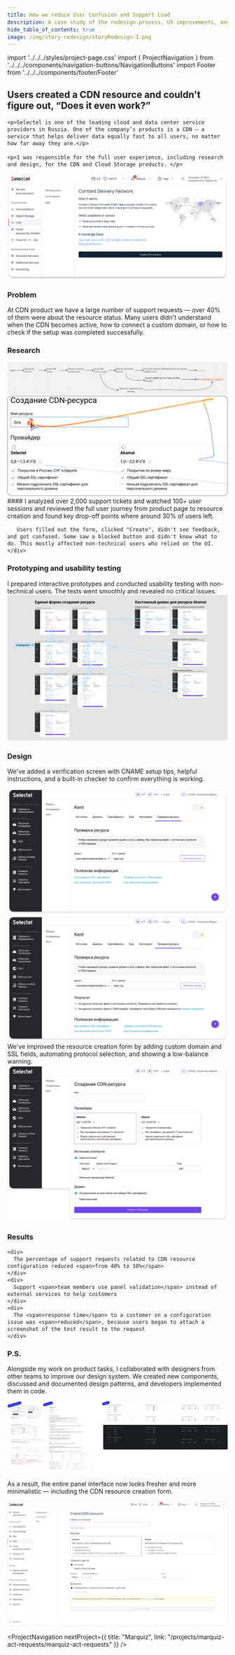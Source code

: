 ```yaml
---
title: How we reduce User Confusion and Support Load
description: A case study of the redesign process, UX improvements, and Design System development at Selectel
hide_table_of_contents: true
image: /img/story-redesign/storyRedesign-1.png
---
```


import '../../../styles/project-page.css'
import { ProjectNavigation } from '../../../components/navigation-buttons/NavigationButtons'
import Footer from '../../../components/footer/Footer'

<article>
<div className="container">

  
# Users created a CDN resource and couldn't figure out, “Does it even work?”
 

<section className="section-margin">
 <div className="columns">
   
    <p>Selectel is one of the leading cloud and data center service providers in Russia. One of the company’s products is a CDN — a service that helps deliver data equally fast to all users, no matter how far away they are.</p>
   
    <p>I was responsible for the full user experience, including research and design, for the CDN and Cloud Storage products. </p> 
  </div>
  <img src="/img/story-redesign/Cover_Selectel.png" alt="Selectel Cover" className="image"/>
  
</section>






<section className="section-margin">

 ### Problem
 At CDN product we have a large number of support requests — over 40% of them were about the resource status. Many users didn't understand when the CDN becomes active, how to connect a custom domain, or how to check if the setup was completed successfully. 

 </section>

<section className="section-margin">

  ### Research

<div className="columns">
    <div>
      <img src="/img/story-redesign/storyRedesign-2.png" alt="User Journey Analysis" className="image"/>
      <img src="/img/story-redesign/storyRedesign-3.png" alt="Usability testing" className="image"/>
    </div>
    <div>
       #### I analyzed over <span> 2,000 support </span> tickets and watched <span> 100+ user sessions </span> and reviewed the full user journey from product page to resource creation and found key drop-off points where around 30% of users left. 

       Users filled out the form, clicked "Create", didn't see feedback, and got confused. Some saw a blocked button and didn't know what to do. This mostly affected non-technical users who relied on the UI.
    </div>
</div>

</section>



<section className="section-margin">

### Prototyping and usability testing

<div className="columns">
I prepared interactive prototypes and conducted usability testing with non-technical users. The tests went smoothly and revealed no critical issues.
</div>

<img src="/img/story-redesign/storyRedesign-5.png" alt="Prototypes" className="image"/>
 

</section>

<section className="section-margin">

  ### Design
   We've added a verification screen with CNAME setup tips, helpful instructions, and a built-in checker to confirm everything is working.


  <div className="columns">
      <img src="/img/story-redesign/Selectel_default_domain.png" alt="Selectel default domain" className="image"/>
      <img src="/img/story-redesign/Selectel_default_domain_after_check.png" alt="Domain after check" className="image"/>
  </div>
</section>

<section className="section-margin">
   We've improved the resource creation form by adding custom domain and SSL fields, automating protocol selection, and showing a low-balance warning.
  

<img src="/img/story-redesign/Selectel_form.png" alt="Selectel form" className="image"/>

</section>

<section className="section-margin">

### Results

  <div className="columns">

    <div>
      The percentage of support requests related to CDN resource configuration reduced <span>from 40% to 10%</span>
    </div>
    <div>
      Support <span>team members use panel validation</span> instead of external services to help customers
    </div>
    <div>
      The <span>response time</span> to a customer on a configuration issue was <span>reduced</span>, because users began to attach a screenshot of the test result to the request
    </div>
  </div>

</section>


<section className="section-margin">

### P.S.

   Alongside my work on product tasks, I collaborated with designers from other teams to improve our design system. We created new components, discussed and documented design patterns, and developers implemented them in code. 
  
<img src="/img/story-redesign/DS.png" alt="Design System" className="image"/>

As a result, the entire panel interface now looks fresher and more minimalistic — including the CDN resource creation form.

<img src="/img/story-redesign/storyRedesign-9.jpg" alt="Selectel form" className="image"/>  
   
 
</section>


<ProjectNavigation nextProject={{ title: "Marquiz", link: "/projects/marquiz-act-requests/marquiz-act-requests" }} />


</div>
</article>
<Footer />